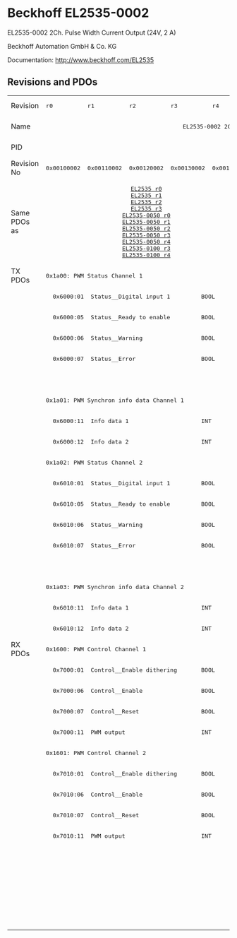 # Beckhoff EL2535-0002

EL2535-0002 2Ch. Pulse Width Current Output (24V, 2 A)

Beckhoff Automation GmbH & Co. KG

Documentation: <a href="http://www.beckhoff.com/EL2535">http://www.beckhoff.com/EL2535</a>

## Revisions and PDOs
<table>
<tr >
<td class="first">Revision</td>
<td ><pre>r0</pre></td>
<td ><pre>r1</pre></td>
<td ><pre>r2</pre></td>
<td ><pre>r3</pre></td>
<td ><pre>r4</pre></td>
<td ><pre>r5</pre></td>
<td ><pre>r6</pre></td>
<td ><pre>r7</pre></td>
</tr>
<tr >
<td class="first">Name</td>
<td  colspan=8 align="center"><pre>EL2535-0002 2Ch. Pulse Width Current Output (24V, 2 A)</pre></td>
</tr>
<tr >
<td class="first">PID</td>
<td  colspan=8 align="center"><pre>0x09e73052</pre></td>
</tr>
<tr >
<td class="first">Revision No</td>
<td ><pre>0x00100002</pre></td>
<td ><pre>0x00110002</pre></td>
<td ><pre>0x00120002</pre></td>
<td ><pre>0x00130002</pre></td>
<td ><pre>0x00140002</pre></td>
<td ><pre>0x00150002</pre></td>
<td ><pre>0x00160002</pre></td>
<td ><pre>0x00170002</pre></td>
</tr>
<tr >
<td class="first">Same PDOs as</td>
<td  colspan=5 align="center"><pre><a href="EL2535">EL2535 r0</a><br/><a href="EL2535">EL2535 r1</a><br/><a href="EL2535">EL2535 r2</a><br/><a href="EL2535">EL2535 r3</a><br/><a href="EL2535-0050">EL2535-0050 r0</a><br/><a href="EL2535-0050">EL2535-0050 r1</a><br/><a href="EL2535-0050">EL2535-0050 r2</a><br/><a href="EL2535-0050">EL2535-0050 r3</a><br/><a href="EL2535-0050">EL2535-0050 r4</a><br/><a href="EL2535-0100">EL2535-0100 r3</a><br/><a href="EL2535-0100">EL2535-0100 r4</a></pre></td>
<td  colspan=2 align="center"><pre><a href="EL2535">EL2535 r5</a><br/><a href="EL2535">EL2535 r6</a><br/><a href="EL2535-0005">EL2535-0005 r6</a><br/><a href="EL2535-0050">EL2535-0050 r5</a><br/><a href="EL2535-0050">EL2535-0050 r6</a><br/><a href="EL2535-0100">EL2535-0100 r5</a><br/><a href="EL2535-0100">EL2535-0100 r6</a></pre></td>
<td ><pre><a href="EL2535">EL2535 r7</a><br/><a href="EL2535-0005">EL2535-0005 r7</a><br/><a href="EL2535-0050">EL2535-0050 r7</a><br/><a href="EL2535-0100">EL2535-0100 r7</a></pre></td>
</tr>
<tr class="txpdo pdosection">
<td class="first" rowspan=18 valign=top>TX PDOs</td>
<td colspan=8 align="left"><pre>0x1a00: PWM Status Channel 1</pre></td>
<td></td>
</tr>
<tr class="txpdo">
<td class="first" colspan=8 align="left"><pre>  0x6000:01  Status__Digital input 1         BOOL</pre></td>
</tr>
<tr class="txpdo">
<td class="first" colspan=8 align="left"><pre>  0x6000:05  Status__Ready to enable         BOOL</pre></td>
</tr>
<tr class="txpdo">
<td class="first" colspan=8 align="left"><pre>  0x6000:06  Status__Warning                 BOOL</pre></td>
</tr>
<tr class="txpdo">
<td class="first" colspan=8 align="left"><pre>  0x6000:07  Status__Error                   BOOL</pre></td>
</tr>
<tr class="txpdo">
<td class="first" colspan=5 align="left"></td>
<td  colspan=3 align="left"><pre>  0x6000:10  Status__TxPDO Toggle            BOOL</pre></td>
</tr>
<tr class="txpdo pdosection">
<td class="first" colspan=8 align="left"><pre>0x1a01: PWM Synchron info data Channel 1</pre></td>
</tr>
<tr class="txpdo">
<td class="first" colspan=8 align="left"><pre>  0x6000:11  Info data 1                     INT</pre></td>
</tr>
<tr class="txpdo">
<td class="first" colspan=8 align="left"><pre>  0x6000:12  Info data 2                     INT</pre></td>
</tr>
<tr class="txpdo pdosection">
<td class="first" colspan=8 align="left"><pre>0x1a02: PWM Status Channel 2</pre></td>
</tr>
<tr class="txpdo">
<td class="first" colspan=8 align="left"><pre>  0x6010:01  Status__Digital input 1         BOOL</pre></td>
</tr>
<tr class="txpdo">
<td class="first" colspan=8 align="left"><pre>  0x6010:05  Status__Ready to enable         BOOL</pre></td>
</tr>
<tr class="txpdo">
<td class="first" colspan=8 align="left"><pre>  0x6010:06  Status__Warning                 BOOL</pre></td>
</tr>
<tr class="txpdo">
<td class="first" colspan=8 align="left"><pre>  0x6010:07  Status__Error                   BOOL</pre></td>
</tr>
<tr class="txpdo">
<td class="first" colspan=5 align="left"></td>
<td  colspan=3 align="left"><pre>  0x6010:10  Status__TxPDO Toggle            BOOL</pre></td>
</tr>
<tr class="txpdo pdosection">
<td class="first" colspan=8 align="left"><pre>0x1a03: PWM Synchron info data Channel 2</pre></td>
</tr>
<tr class="txpdo">
<td class="first" colspan=8 align="left"><pre>  0x6010:11  Info data 1                     INT</pre></td>
</tr>
<tr class="txpdo">
<td class="first" colspan=8 align="left"><pre>  0x6010:12  Info data 2                     INT</pre></td>
</tr>
<tr class="rxpdo pdosection">
<td class="first" rowspan=14 valign=top>RX PDOs</td>
<td colspan=8 align="left"><pre>0x1600: PWM Control Channel 1</pre></td>
<td></td>
</tr>
<tr class="rxpdo">
<td class="first" colspan=8 align="left"><pre>  0x7000:01  Control__Enable dithering       BOOL</pre></td>
</tr>
<tr class="rxpdo">
<td class="first" colspan=8 align="left"><pre>  0x7000:06  Control__Enable                 BOOL</pre></td>
</tr>
<tr class="rxpdo">
<td class="first" colspan=8 align="left"><pre>  0x7000:07  Control__Reset                  BOOL</pre></td>
</tr>
<tr class="rxpdo">
<td class="first" colspan=8 align="left"><pre>  0x7000:11  PWM output                      INT</pre></td>
</tr>
<tr class="rxpdo pdosection">
<td class="first" colspan=8 align="left"><pre>0x1601: PWM Control Channel 2</pre></td>
</tr>
<tr class="rxpdo">
<td class="first" colspan=8 align="left"><pre>  0x7010:01  Control__Enable dithering       BOOL</pre></td>
</tr>
<tr class="rxpdo">
<td class="first" colspan=8 align="left"><pre>  0x7010:06  Control__Enable                 BOOL</pre></td>
</tr>
<tr class="rxpdo">
<td class="first" colspan=8 align="left"><pre>  0x7010:07  Control__Reset                  BOOL</pre></td>
</tr>
<tr class="rxpdo">
<td class="first" colspan=8 align="left"><pre>  0x7010:11  PWM output                      INT</pre></td>
</tr>
<tr class="rxpdo pdosection">
<td class="first" colspan=7 align="left"></td>
<td ><pre>0x1602: PWM Dithering amplitude Channel 1</pre></td>
</tr>
<tr class="rxpdo">
<td class="first" colspan=7 align="left"></td>
<td ><pre>  0x7000:12  Dithering amplitude             UINT</pre></td>
</tr>
<tr class="rxpdo pdosection">
<td class="first" colspan=7 align="left"></td>
<td ><pre>0x1603: PWM Dithering amplitude Channel 2</pre></td>
</tr>
<tr class="rxpdo">
<td class="first" colspan=7 align="left"></td>
<td ><pre>  0x7010:12  Dithering amplitude             UINT</pre></td>
</tr>
</table>
